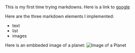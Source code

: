 This is my first time trying markdowns. Here is a link to [google](http://google.com)

Here are the three markdown elements I implemented:
- text 
- list
- images

Here is an embbeded image of a planet:
![Image of a Planet](https://apod.nasa.gov/apod/image/2009/VenusClouds_Akatzuki_960.jpg)

